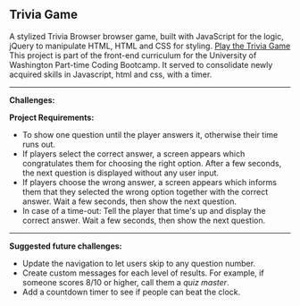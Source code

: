 ## **Trivia Game**

A stylized Trivia Browser browser game, built with JavaScript for the logic, jQuery to manipulate HTML, HTML and CSS for styling. [Play the Trivia Game](https://heidijvr.github.io/TriviaGame/)
This project is part of the front-end curriculum for the University of Washington Part-time Coding Bootcamp. It served to consolidate newly acquired skills in Javascript, html and css, with a timer.

-----

**Challenges:**

**Project Requirements:**
* To show one question until the player answers it, otherwise their time runs out.
* If players select the correct answer, a screen appears which congratulates them for choosing the right option. After a few seconds, the next question is displayed without any user input.
* If players choose the wrong answer, a screen appears which informs them that they selected the wrong option together with the correct answer. Wait a few seconds, then show the next question.
* In case of a time-out: Tell the player that time's up and display the correct answer. Wait a few seconds, then show the next question.

-----

**Suggested future challenges:**
* Update the navigation to let users skip to any question number.
* Create custom messages for each level of results. For example, if someone scores 8/10 or higher, call them a _quiz master_.
* Add a countdown timer to see if people can beat the clock.
